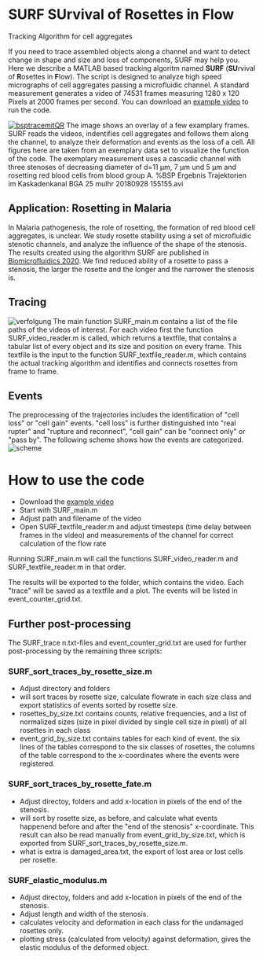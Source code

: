 # SURF SUrvival of Rosettes in Flow
Tracking Algorithm for cell aggregates


If you need to trace assembled objects along a channel and want to detect change in shape and size and loss of components, SURF may help you. Here we describe a MATLAB based tracking algoritm named **SURF** (**SU**rvival of **R**osettes in **F**low). The script is designed to analyze high speed micrographs of cell aggregates passing a microfluidic channel. A standard measurement generates a video of 74531 frames measuring 1280 x 120 Pixels at 2000 frames per second. You can download an [example video] to run the code.
 
 [![bsptracemitQR](https://user-images.githubusercontent.com/83273863/116454640-819fea80-a860-11eb-9f53-be79e97065e2.png)](https://youtu.be/rmezGUd0p08)
The image shows an overlay of a few examplary frames. SURF reads the videos, indentifies cell aggregates and follows them along the channel, to analyze their deformation and events as the loss of a cell.  All figures here are taken from an exemplary data set to visualize the function of the code. The exemplary measurement uses a cascadic channel with three stenoses of decreasing diameter of  d=11 µm, 7 µm und 5 µm and rosetting red blood cells from blood group A. %BSP Ergebnis Trajektorien im Kaskadenkanal BGA 25 mulhr 20180928 155155.avi
  
 
## Application: Rosetting in Malaria
In Malaria pathogenesis, the role of rosetting, the formation of red blood cell aggregates,  is unclear. We study rosette stability using a set of microfluidic stenotic channels, and analyze the influence of the shape of the stenosis. The results created using the algorithm SURF are published in [Biomicrofluidics 2020].  We find reduced ability of a rosette to pass a stenosis, the larger the rosette and the longer and the narrower the stenosis is. 


## Tracing
![verfolgung](https://user-images.githubusercontent.com/83273863/116463278-ce88be80-a86a-11eb-89aa-d0ff305263a4.png)
The main function SURF_main.m contains a list of the file paths of the videos of interest. For each video first the function SURF_video_reader.m is called, which returns a textfile, that contains a tabular list of every object and its size and position on every frame. This textfile is the input to the function SURF_textfile_reader.m, which contains the actual tracking algorithm and identifies and connects rosettes from frame to frame. 

## Events
The preprocessing of the trajectories includes the identification of "cell loss" or "cell gain" events. "cell loss" is further distinguished into "real rupter" and "rupture and reconnect", "cell gain" can be "connect only" or "pass by". The following scheme shows how the events are categorized.
![scheme](https://user-images.githubusercontent.com/83273863/116463192-b1ec8680-a86a-11eb-9730-c1050970d5d9.png)

# How to use the code
- Download the [example video]
- Start with SURF_main.m
- Adjust path and filename of the video
- Open SURF_textfile_reader.m and adjust timesteps (time delay between frames in the video) and measurements of the channel for correct calculation of the flow rate

Running SURF_main.m will call the functions SURF_video_reader.m and SURF_textfile_reader.m in that order.

The results will be exported to the folder, which contains the video. Each "trace" will be saved as a textfile and a plot. The events will be listed in event_counter_grid.txt.

## Further post-processing
The SURF_trace n.txt-files and event_counter_grid.txt are used for further post-processing by the remaining three scripts:
### SURF_sort_traces_by_rosette_size.m
- Adjust directory and folders
- will sort traces by rosette size, calculate flowrate in each size class and export statistics of events sorted by rosette size.
- rosettes_by_size.txt contains counts, relative frequencies, and a list of normalized sizes (size in pixel divided by single cell size in pixel) of all rosettes in each class
- event_grid_by_size.txt contains tables for each kind of event. the six lines of the tables correspond to the six classes of rosettes, the columns of the table correspond to the x-coordinates where the events were registered.

### SURF_sort_traces_by_rosette_fate.m
- Adjust directoy, folders and add x-location in pixels of the end of the stenosis.
- will sort by rosette size, as before, and calculate what events happenend before and after the "end of the stenosis" x-coordinate. This result can also be read manually from event_grid_by_size.txt, which is exported from SURF_sort_traces_by_rosette_size.m.
- what is extra is damaged_area.txt, the export of lost area or lost cells per rosette.

### SURF_elastic_modulus.m
- Adjust directoy, folders and add x-location in pixels of the end of the stenosis.
- Adjust length and width of the stenosis.
- calculates velocity and deformation in each class for the undamaged rosettes only.
- plotting stress (calculated from velocity) against deformation, gives the elastic modulus of the deformed object.






[Biomicrofluidics 2020]: https://doi.org/10.1063/1.5125038
[example video]: https://drive.google.com/file/d/1EDqv4EtH839AH-NfndiahIGv0mBsXkVL/view?usp=sharing
